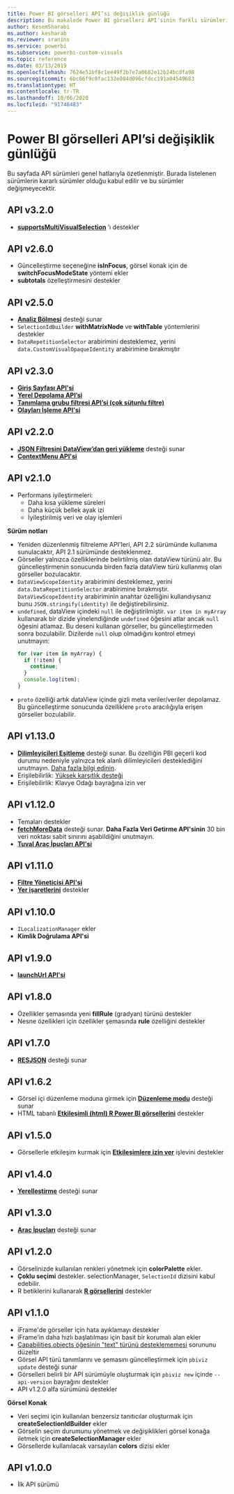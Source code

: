 ```yaml
---
title: Power BI görselleri API’si değişiklik günlüğü
description: Bu makalede Power BI görselleri API'sinin farklı sürümleri arasındaki temel farklar açıklanmaktadır.
author: KesemSharabi
ms.author: kesharab
ms.reviewer: sranins
ms.service: powerbi
ms.subservice: powerbi-custom-visuals
ms.topic: reference
ms.date: 03/13/2019
ms.openlocfilehash: 7624e51bf8c1ee49f2b7e7a0682e12b24bcdfa98
ms.sourcegitcommit: 6bc66f9c0fac132e004d096cfdcc191a04549683
ms.translationtype: HT
ms.contentlocale: tr-TR
ms.lasthandoff: 10/06/2020
ms.locfileid: "91748483"
---
```

# <a name="power-bi-visuals-api-changelog"></a>Power BI görselleri API’si değişiklik günlüğü
Bu sayfada API sürümleri genel hatlarıyla özetlenmiştir. Burada listelenen sürümlerin kararlı sürümler olduğu kabul edilir ve bu sürümler değişmeyecektir.

## <a name="api-v320"></a>API v3.2.0
  * **[supportsMultiVisualSelection](./supportsmultivisualselection-feature.md)** ’ı destekler

## <a name="api-v260"></a>API v2.6.0
  * Güncelleştirme seçeneğine **isInFocus**, görsel konak için de **switchFocusModeState** yöntemi ekler
  * **subtotals** özelleştirmesini destekler

## <a name="api-v250"></a>API v2.5.0
  * **[Analiz Bölmesi](./analytics-pane.md)** desteği sunar
  * `SelectionIdBuilder` **withMatrixNode** ve **withTable** yöntemlerini destekler
  * `DataRepetitionSelector` arabirimini desteklemez, yerini `data.CustomVisualOpaqueIdentity` arabirimine bırakmıştır

## <a name="api-v230"></a>API v2.3.0
  * **[Giriş Sayfası API'si](./landing-page.md)**
  * **[Yerel Depolama API’si](./local-storage.md)**
  * **[Tanımlama grubu filtresi API’si (çok sütunlu filtre)](./filter-api.md#the-tuple-filter-api-multi-column-filter)**
  * **[Olayları İşleme API'si](./event-service.md#render-events-in-power-bi-visuals)**

## <a name="api-v220"></a>API v2.2.0
  * **[JSON Filtresini DataView’dan geri yükleme](./filter-api.md#restore-the-json-filter-from-the-data-view)** desteği sunar
  * **[ContextMenu API'si](./context-menu.md)**

## <a name="api-v210"></a>API v2.1.0
  * Performans iyileştirmeleri:
    * Daha kısa yükleme süreleri
    * Daha küçük bellek ayak izi
    * İyileştirilmiş veri ve olay işlemleri  

**Sürüm notları**
* Yeniden düzenlenmiş filtreleme API'leri, API 2.2 sürümünde kullanıma sunulacaktır, API 2.1 sürümünde desteklenmez.
* Görseller yalnızca özelliklerinde belirtilmiş olan dataView türünü alır. Bu güncelleştirmenin sonucunda birden fazla dataView türü kullanmış olan görseller bozulacaktır.
* `DataViewScopeIdentity` arabirimini desteklemez, yerini `data.DataRepetitionSelector` arabirimine bırakmıştır. `DataViewScopeIdentity` arabiriminin anahtar özelliğini kullandıysanız bunu `JSON.stringify(identity)` ile değiştirebilirsiniz.
* `undefined`, dataView içindeki `null` ile değiştirilmiştir. `var item in myArray` kullanarak bir dizide yinelendiğinde `undefined` öğesini atlar ancak `null` öğesini atlamaz. Bu deseni kullanan görseller, bu güncelleştirmeden sonra bozulabilir. Dizilerde `null` olup olmadığını kontrol etmeyi unutmayın:
   ```typescript
   for (var item in myArray) {
     if (!item) {
       continue;
     }
     console.log(item);
   }
   ```
* `proto` özelliği artık dataView içinde gizli meta veriler/veriler depolamaz. Bu güncelleştirme sonucunda özelliklere `proto` aracılığıyla erişen görseller bozulabilir.

## <a name="api-v1130"></a>API v1.13.0
* **[Dilimleyicileri Eşitleme](./enable-sync-slicers.md)** desteği sunar. Bu özelliğin PBI geçerli kod durumu nedeniyle yalnızca tek alanlı dilimleyicileri desteklediğini unutmayın. [Daha fazla bilgi edinin](../../visuals/power-bi-visualization-slicers.md).
* Erişilebilirlik: [Yüksek karşıtlık desteği](./high-contrast-support.md) 
* Erişilebilirlik: Klavye Odağı bayrağına izin ver

## <a name="api-v1120"></a>API v1.12.0
* Temaları destekler
* **[fetchMoreData](./fetch-more-data.md)** desteği sunar. **Daha Fazla Veri Getirme API'sinin** 30 bin veri noktası sabit sınırını aşabildiğini unutmayın.
* **[Tuval Araç İpuçları API'si](./add-tooltips.md#add-report-page-tooltips)**

## <a name="api-v1110"></a>API v1.11.0
* **[Filtre Yöneticisi API'si](./filter-api.md)**
* **[Yer işaretlerini](./bookmarks-support.md)** destekler 

## <a name="api-v1100"></a>API v1.10.0
* `ILocalizationManager` ekler
* **Kimlik Doğrulama API'si**

## <a name="api-v190"></a>API v1.9.0
* **[launchUrl API'si](./launch-url.md)**

## <a name="api-v180"></a>API v1.8.0
* Özellikler şemasında yeni **fillRule** (gradyan) türünü destekler
* Nesne özellikleri için özellikler şemasında **rule** özelliğini destekler

## <a name="api-v170"></a>API v1.7.0
* **[RESJSON](./localization.md#resource-file)** desteği sunar

## <a name="api-v162"></a>API v1.6.2
* Görsel içi düzenleme moduna girmek için **[Düzenleme modu](./advanced-edit-mode.md)** desteği sunar
* HTML tabanlı **[Etkileşimli (html) R Power BI görsellerini](https://github.com/Microsoft/PowerBI-visuals/blob/master/RVisualTutorial/CreateRHTML.md)** destekler

## <a name="api-v150"></a>API v1.5.0
* Görsellerle etkileşim kurmak için **[Etkileşimlere izin ver](./visuals-interactions.md)** işlevini destekler

## <a name="api-v140"></a>API v1.4.0
* **[Yerelleştirme](./localization.md)** desteği sunar

## <a name="api-v130"></a>API v1.3.0
* **[Araç İpuçları](./add-tooltips.md)** desteği sunar

## <a name="api-v120"></a>API v1.2.0
* Görselinizde kullanılan renkleri yönetmek için **colorPalette** ekler.
* **Çoklu seçimi** destekler. selectionManager, `SelectionId` dizisini kabul edebilir.
* R betiklerini kullanarak **[R görsellerini](https://github.com/Microsoft/PowerBI-visuals/blob/master/RVisualTutorial/CreateRHTML.md)** destekler

## <a name="api-v110"></a>API v1.1.0
* iFrame'de görseller için hata ayıklamayı destekler
* iFrame'in daha hızlı başlatılması için basit bir korumalı alan ekler
* [Capabilities.objects öğesinin "text" türünü desteklememesi](https://github.com/Microsoft/PowerBI-visuals-tools/issues/12) sorununu düzeltir
* Görsel API türü tanımlarını ve şemasını güncelleştirmek için `pbiviz update` desteği sunar
* Görselleri belirli bir API sürümüyle oluşturmak için `pbiviz new` içinde `--api-version` bayrağını destekler
* API v1.2.0 alfa sürümünü destekler

**Görsel Konak**
* Veri seçimi için kullanılan benzersiz tanıtıcılar oluşturmak için **createSelectionIdBuilder** ekler
* Görselin seçim durumunu yönetmek ve değişiklikleri görsel konağa iletmek için **createSelectionManager** ekler
* Görsellerde kullanılacak varsayılan **colors** dizisi ekler

## <a name="api-v100"></a>API v1.0.0
* İlk API sürümü